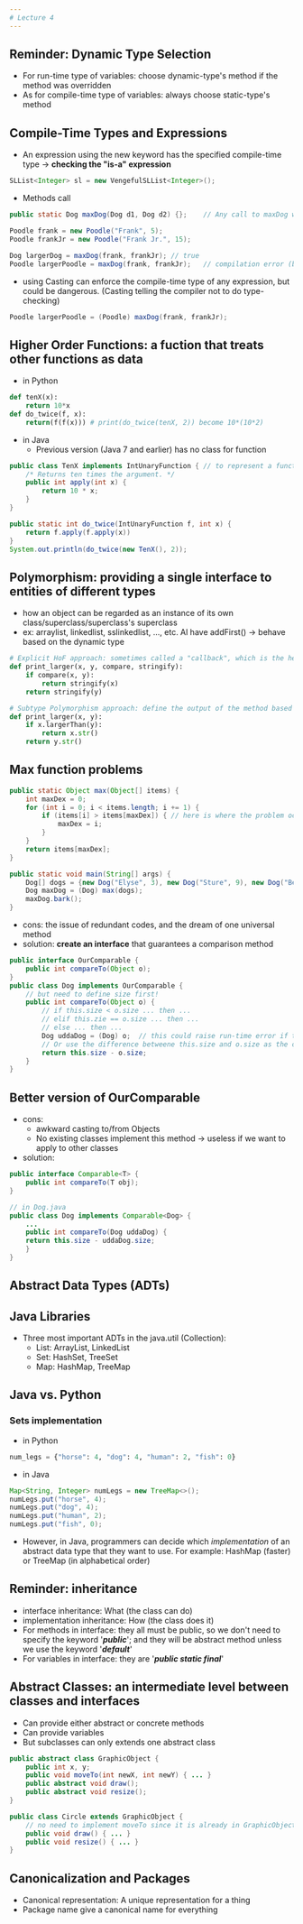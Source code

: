 ```yaml
---
# Lecture 4
---
```

## Reminder: Dynamic Type Selection
- For run-time type of variables: choose dynamic-type's method if the method was overridden
- As for compile-time type of variables: always choose static-type's method

## Compile-Time Types and Expressions
- An expression using the new keyword has the specified compile-time type -> **checking the "is-a" expression**
```java
SLList<Integer> sl = new VengefulSLList<Integer>();
```
- Methods call
```java
public static Dog maxDog(Dog d1, Dog d2) {};    // Any call to maxDog will have compile-time type Dog!

Poodle frank = new Poodle("Frank", 5);
Poodle frankJr = new Poodle("Frank Jr.", 15);

Dog largerDog = maxDog(frank, frankJr); // true
Poodle largerPoodle = maxDog(frank, frankJr);   // compilation error (because their compile-time type is Dog) -> think of A Dog is not always a Poodle
```
- using Casting can enforce the compile-time type of any expression, but could be dangerous. (Casting telling the compiler not to do type-checking)
```java
Poodle largerPoodle = (Poodle) maxDog(frank, frankJr);
```

## Higher Order Functions: a fuction that treats other functions as data
- in Python
```python
def tenX(x):
    return 10*x
def do_twice(f, x):
    return(f(f(x))) # print(do_twice(tenX, 2)) become 10*(10*2)
```
- in Java
  - Previous version (Java 7 and earlier) has no class for function
```java
public class TenX implements IntUnaryFunction { // to represent a function
    /* Returns ten times the argument. */
    public int apply(int x) {
        return 10 * x;
    }
}

public static int do_twice(IntUnaryFunction f, int x) {
    return f.apply(f.apply(x))
}
System.out.println(do_twice(new TenX(), 2));
```

## Polymorphism: providing a single interface to entities of different types
- how an object can be regarded as an instance of its own class/superclass/superclass's superclass
- ex: arraylist, linkedlist, sslinkedlist, ..., etc. Al have addFirst() -> behave based on the dynamic type
```python
# Explicit HoF approach: sometimes called a "callback", which is the helping function
def print_larger(x, y, compare, stringify):
    if compare(x, y):
        return stringify(x)
    return stringify(y)

# Subtype Polymorphism approach: define the output of the method based on the given object
def print_larger(x, y):
    if x.largerThan(y):
        return x.str()
    return y.str()
```
## Max function problems
```java
public static Object max(Object[] items) {
    int maxDex = 0;
    for (int i = 0; i < items.length; i += 1) {
        if (items[i] > items[maxDex]) { // here is where the problem occur: we cannot assure the objects we want to compare, e.q., int and str
            maxDex = i;
        }
    }
    return items[maxDex];
}

public static void main(String[] args) {
    Dog[] dogs = {new Dog("Elyse", 3), new Dog("Sture", 9), new Dog("Benjamin", 15)};
    Dog maxDog = (Dog) max(dogs);
    maxDog.bark();
}
```
- cons: the issue of redundant codes, and the dream of one universal method
- solution: **create an interface** that guarantees a comparison method
```java
public interface OurComparable {
    public int compareTo(Object o);
}
public class Dog implements OurComparable {
    // but need to define size first!
    public int compareTo(Object o) {
        // if this.size < o.size ... then ...
        // elif this.zie == o.size ... then ...
        // else ... then ...
        Dog uddaDog = (Dog) o;  // this could raise run-time error if the object casting generage error
        // Or use the difference betweene this.size and o.size as the comparison basis
        return this.size - o.size;
    }
}
```

## Better version of OurComparable
- cons: 
  - awkward casting to/from Objects
  - No existing classes implement this method -> useless if we want to apply to other classes
- solution:
```java
public interface Comparable<T> {
    public int compareTo(T obj);
}

// in Dog.java
public class Dog implements Comparable<Dog> {
    ...
    public int compareTo(Dog uddaDog) {
    return this.size - uddaDog.size;
    }
}
```

## Abstract Data Types (ADTs)

## Java Libraries
- Three most important ADTs in the java.util (Collection):
  - List: ArrayList, LinkedList
  - Set: HashSet, TreeSet
  - Map: HashMap, TreeMap

## Java vs. Python
### Sets implementation
- in Python
```python
num_legs = {"horse": 4, "dog": 4, "human": 2, "fish": 0}
```
- in Java
```java
Map<String, Integer> numLegs = new TreeMap<>();
numLegs.put("horse", 4);
numLegs.put("dog", 4);
numLegs.put("human", 2);
numLegs.put("fish", 0);
```
- However, in Java, programmers can decide which *implementation* of an abstract data type that they want to use. For example: HashMap (faster) or TreeMap (in alphabetical order)

## Reminder: inheritance
- interface inheritance: What (the class can do)
- implementation inheritance: How (the class does it)
- For methods in interface: they all must be public, so we don't need to specify the keyword '***public***'; and they will be abstract method unless we use the keyword '***default***'
- For variables in interface: they are '***public static final***'

## Abstract Classes: an intermediate level between classes and interfaces
- Can provide either abstract or concrete methods
- Can provide variables
- But subclasses can only extends one abstract class
```java
public abstract class GraphicObject {
    public int x, y;
    public void moveTo(int newX, int newY) { ... }
    public abstract void draw();
    public abstract void resize();
}

public class Circle extends GraphicObject {
    // no need to implement moveTo since it is already in GraphicObject
    public void draw() { ... }
    public void resize() { ... }
} 
```

## Canonicalization and Packages
- Canonical representation: A unique representation for a thing
- Package name give a canonical name for everything